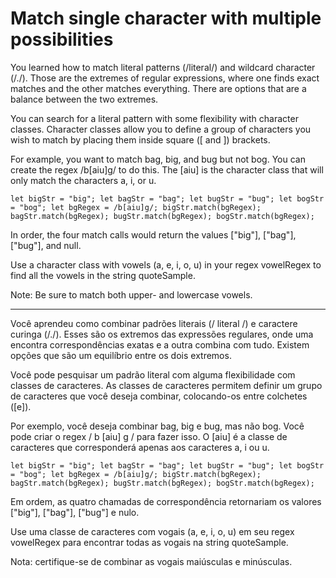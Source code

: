 # Match single character with multiple possibilities

You learned how to match literal patterns (/literal/) and wildcard character (/./). Those are the extremes of regular expressions, where one finds exact matches and the other matches everything. There are options that are a balance between the two extremes.

You can search for a literal pattern with some flexibility with character classes. Character classes allow you to define a group of characters you wish to match by placing them inside square ([ and ]) brackets.

For example, you want to match bag, big, and bug but not bog. You can create the regex /b[aiu]g/ to do this. The [aiu] is the character class that will only match the characters a, i, or u.

`let bigStr = "big";
let bagStr = "bag";
let bugStr = "bug";
let bogStr = "bog";
let bgRegex = /b[aiu]g/;
bigStr.match(bgRegex);
bagStr.match(bgRegex);
bugStr.match(bgRegex);
bogStr.match(bgRegex);`

In order, the four match calls would return the values ["big"], ["bag"], ["bug"], and null.

Use a character class with vowels (a, e, i, o, u) in your regex vowelRegex to find all the vowels in the string quoteSample.

Note: Be sure to match both upper- and lowercase vowels.

---

Você aprendeu como combinar padrões literais (/ literal /) e caractere curinga (/./). Esses são os extremos das expressões regulares, onde uma encontra correspondências exatas e a outra combina com tudo. Existem opções que são um equilíbrio entre os dois extremos.

Você pode pesquisar um padrão literal com alguma flexibilidade com classes de caracteres. As classes de caracteres permitem definir um grupo de caracteres que você deseja combinar, colocando-os entre colchetes ([e]).

Por exemplo, você deseja combinar bag, big e bug, mas não bog. Você pode criar o regex / b [aiu] g / para fazer isso. O [aiu] é a classe de caracteres que corresponderá apenas aos caracteres a, i ou u.

`let bigStr = "big";
let bagStr = "bag";
let bugStr = "bug";
let bogStr = "bog";
let bgRegex = /b[aiu]g/;
bigStr.match(bgRegex);
bagStr.match(bgRegex);
bugStr.match(bgRegex);
bogStr.match(bgRegex);`

Em ordem, as quatro chamadas de correspondência retornariam os valores ["big"], ["bag"], ["bug"] e nulo.

Use uma classe de caracteres com vogais (a, e, i, o, u) em seu regex vowelRegex para encontrar todas as vogais na string quoteSample.

Nota: certifique-se de combinar as vogais maiúsculas e minúsculas.
